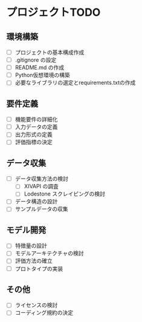 # プロジェクトTODO

## 環境構築
- [ ] プロジェクトの基本構成作成
- [ ] .gitignore の設定
- [ ] README.md の作成
- [ ] Python仮想環境の構築
- [ ] 必要なライブラリの選定とrequirements.txtの作成

## 要件定義
- [ ] 機能要件の詳細化
- [ ] 入力データの定義
- [ ] 出力形式の定義
- [ ] 評価指標の決定

## データ収集
- [ ] データ収集方法の検討
  - [ ] XIVAPI の調査
  - [ ] Lodestone スクレイピングの検討
- [ ] データ構造の設計
- [ ] サンプルデータの収集

## モデル開発
- [ ] 特徴量の設計
- [ ] モデルアーキテクチャの検討
- [ ] 評価方法の確立
- [ ] プロトタイプの実装

## その他
- [ ] ライセンスの検討
- [ ] コーディング規約の決定 